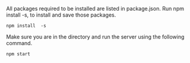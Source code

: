 All packages required to be installed are listed in package.json. Run npm install -s, to install and save those packages.
```
npm install  -s
```


Make sure you are in the directory and run the server using the following command.
```
npm start
```
